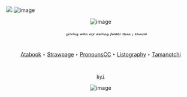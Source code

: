ㅤㅤ
ㅤ ㅤ ㅤ ㅤ ㅤ ㅤ ㅤ ㅤ ㅤ ㅤ ㅤ ㅤ 
-

![](https://komarev.com/ghpvc/?username=your-github-username&color=3b0070&label=Cool+people)
![image](https://64.media.tumblr.com/d6927e6df805e674b4a5e38e2860c714/a8594b455ad67a70-1f/s2048x3072/eaedd3aff952aeb3cc6f506fac2dafa270192fa0.pnj)
<div align="center"> 

 ![image](https://64.media.tumblr.com/801df8a5d520e10b0a7c8a04a5150e66/c61556e974eaddd6-b8/s500x750/727c2ecb8e5db24de4d613ed0403051ade8d7812.gif) 

<div/>

 
 ######    ⠀  ⠀ ᴰʳⁱᵛⁱⁿᵍ ʷⁱᵗʰ ᵐʸ ᵈᵃʳˡⁱⁿᵍ ᶠᵃˢᵗᵉʳ ᵗʰᵃⁿ ᴵ ˢʰᵒᵘˡᵈ



[Atabook](https://forcas.atabook.org/) ‣ [Strawpage](https://s-01-ver-bullet.straw.page/) ‣ [PronounsCC](https://pronouns.cc/@Forcas) ‣ [Listography](https://listography.com/5283121506?m=0580652416) ‣ [Tamanotchi](https://tamanotchi.world/21967c) 

⠀⠀⠀⠀⠀⠀⠀⠀⠀⠀⠀⠀⠀⠀⠀⠀⠀⠀⠀⠀⠀⠀⠀⠀⠀⠀⠀⠀⠀⠀⠀⠀⠀⠀⠀⠀⠀⠀⠀⠀⠀⠀
<div align="center"> 

<code style="color : purple">[byi](https://rentry.co/Uno_BYI)</code>
<div/>

![image](https://64.media.tumblr.com/93edd69c8d40da06bc3675af6b7c54cf/6a4882f7400b4ba7-b9/s75x75_c1/20e244949b842a7d6add264e62b61cd731f27811.gifv)
